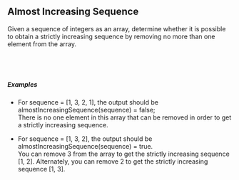 Almost Increasing Sequence
-----

Given a sequence of integers as an array, determine whether it is possible to obtain a strictly increasing sequence by removing no more than one element from the array.

&nbsp;
------
##### Examples

* For sequence = [1, 3, 2, 1], the output should be almostIncreasingSequence(sequence) = false; <br> There is no one element in this array that can be removed in order to get a strictly increasing sequence.

* For sequence = [1, 3, 2], the output should be almostIncreasingSequence(sequence) = true. <br> You can remove 3 from the array to get the strictly increasing sequence [1, 2]. Alternately, you can remove 2 to get the strictly increasing sequence [1, 3].
